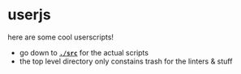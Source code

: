 # userjs
here are some cool userscripts!
- go down to [**`./src`**](src) for the actual scripts
- the top level directory only constains trash for the linters & stuff

